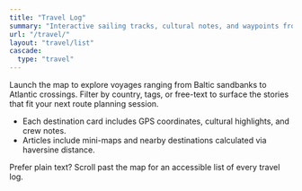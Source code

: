 ```yaml
---
title: "Travel Log"
summary: "Interactive sailing tracks, cultural notes, and waypoints from global explorations."
url: "/travel/"
layout: "travel/list"
cascade:
  type: "travel"
---
```


Launch the map to explore voyages ranging from Baltic sandbanks to Atlantic crossings. Filter by country, tags, or free-text to
surface the stories that fit your next route planning session.

- Each destination card includes GPS coordinates, cultural highlights, and crew notes.
- Articles include mini-maps and nearby destinations calculated via haversine distance.

Prefer plain text? Scroll past the map for an accessible list of every travel log.
